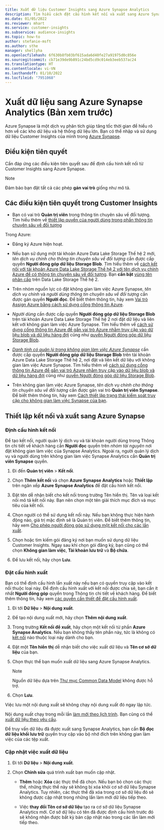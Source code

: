 ```yaml
---
title: Xuất dữ liệu Customer Insights sang Azure Synapse Analytics
description: Tìm hiểu cách đặt cấu hình kết nối và xuất sang Azure Synapse Analytics.
ms.date: 01/05/2022
ms.reviewer: mhart
ms.service: customer-insights
ms.subservice: audience-insights
ms.topic: how-to
author: stefanie-msft
ms.author: sthe
manager: shellyha
ms.openlocfilehash: 6f630b8fb03bf615ada6d40fe27a91975d0c856e
ms.sourcegitcommit: cb71e39de9b891c24bd5cd9c014eb3eeb537ac24
ms.translationtype: HT
ms.contentlocale: vi-VN
ms.lasthandoff: 01/10/2022
ms.locfileid: "7951068"
---
```

# <a name="export-data-to-azure-synapse-analytics-preview"></a>Xuất dữ liệu sang Azure Synapse Analytics (Bản xem trước)

Azure Synapse là một dịch vụ phân tích giúp tăng tốc thời gian để hiểu rõ hơn về các kho dữ liệu và hệ thống dữ liệu lớn. Bạn có thể nhập và sử dụng dữ liệu Customer Insights của mình trong [Azure Synapse](/azure/synapse-analytics/overview-what-is).

## <a name="prerequisites"></a>Điều kiện tiên quyết

Cần đáp ứng các điều kiện tiên quyết sau để định cấu hình kết nối từ Customer Insights sang Azure Synapse.

> [!NOTE]
> Đảm bảo bạn đặt tất cả các phép **gán vai trò** giống như mô tả.  

## <a name="prerequisites-in-customer-insights"></a>Các điều kiện tiên quyết trong Customer Insights

* Bạn có vai trò **Quản trị viên** trong thông tin chuyên sâu về đối tượng. Tìm hiểu thêm về [thiết lập quyền của người dùng trong phần thông tin chuyên sâu về đối tượng](permissions.md#assign-roles-and-permissions)

Trong Azure: 

- Đăng ký Azure hiện hoạt.

- Nếu bạn sử dụng một tài khoản Azure Data Lake Storage Thế hệ 2 mới, *tên dịch vụ chính cho thông tin chuyên sâu về đối tượng* cần được cấp quyền **Người đóng góp dữ liệu Storage Blob**. Tìm hiểu thêm về [cách kết nối với tài khoản Azure Data Lake Storage Thế hệ 2 với tên dịch vụ chính Azure để có thông tin chuyên sâu về đối tượng](connect-service-principal.md). Bạn **cần bật** [vùng tên phân cấp](/azure/storage/blobs/data-lake-storage-namespace) trên Data Lake Storage Thế hệ 2.

- Trên nhóm nguồn lực có đặt không gian làm việc Azure Synapse, *tên dịch vụ chính* và *người dùng thông tin chuyên sâu về đối tượng* cần được gán quyền **Người đọc**. Để biết thêm thông tin, hãy xem [Vai trò Assign Azure bằng cách sử dụng cổng thông tin Azure](/azure/role-based-access-control/role-assignments-portal).

- *Người dùng* cần được cấp quyền **Người đóng góp dữ liệu Storage Blob** trên tài khoản Azure Data Lake Storage Thế hệ 2 nơi đặt dữ liệu và liên kết với không gian làm việc Azure Synapse. Tìm hiểu thêm về [cách sử dụng cổng thông tin Azure để gắn vai trò Azure nhằm truy cập vào dữ liệu blob và dữ liệu hàng đợi](/azure/storage/common/storage-auth-aad-rbac-portal) cũng như [quyền Người đóng góp dữ liệu Storage Blob](/azure/role-based-access-control/built-in-roles#storage-blob-data-contributor).

- *[Danh tính có quản lý trong không gian làm việc Azure Synapse](/azure/synapse-analytics/security/synapse-workspace-managed-identity)* cần được cấp quyền **Người đóng góp dữ liệu Storage Blob** trên tài khoản Azure Data Lake Storage Thế hệ 2, nơi đặt và liên kết dữ liệu với không gian làm việc Azure Synapse. Tìm hiểu thêm về [cách sử dụng cổng thông tin Azure để gắn vai trò Azure nhằm truy cập vào dữ liệu blob và dữ liệu hàng đợi](/azure/storage/common/storage-auth-aad-rbac-portal) cũng như [quyền Người đóng góp dữ liệu Storage Blob](/azure/role-based-access-control/built-in-roles#storage-blob-data-contributor).

- Trên không gian làm việc Azure Synapse, *tên dịch vụ chính cho thông tin chuyên sâu về đối tượng* cần được gán vai trò **Quản trị viên Synapse**. Để biết thêm thông tin, hãy xem [Cách thiết lập trạng thái kiểm soát truy cập cho không gian làm việc Synapse của bạn](/azure/synapse-analytics/security/how-to-set-up-access-control).

## <a name="set-up-the-connection-and-export-to-azure-synapse"></a>Thiết lập kết nối và xuất sang Azure Synapse

### <a name="configure-a-connection"></a>Định cấu hình kết nối

Để tạo kết nối, người quản lý dịch vụ và tài khoản người dùng trong Thông tin chi tiết về khách hàng cần **Người đọc** quyền trên *nhóm tài nguyên* nơi đặt không gian làm việc của Synapse Analytics. Ngoài ra, người quản lý dịch vụ và người dùng trên không gian làm việc Synapse Analytics cần **Quản trị viên Synapse** quyền. 

1. Đi đến **Quản trị viên** > **Kết nối**.

1. Chọn **Thêm kết nối** và chọn **Azure Synapse Analytics** hoặc **Thiết lập** trên ngăn xếp **Azure Synapse Analytics** để đặt cấu hình kết nối.

1. Đặt tên dễ nhận biết cho kết nối trong trường Tên hiển thị. Tên và loại kết nối mô tả kết nối này. Bạn nên chọn một tên giải thích mục đích và mục tiêu của kết nối.

1. Chọn người có thể sử dụng kết nối này. Nếu bạn không thực hiện hành động nào, giá trị mặc định sẽ là Quản trị viên. Để biết thêm thông tin, hãy xem [Cho phép người đóng góp sử dụng một kết nối cho các lần xuất](connections.md#allow-contributors-to-use-a-connection-for-exports).

1. Chọn hoặc tìm kiếm gói đăng ký nơi bạn muốn sử dụng dữ liệu Customer Insights. Ngay sau khi chọn gói đăng ký, bạn cũng có thể chọn **Không gian làm việc**, **Tài khoản lưu trữ** và **Bộ chứa**.

1. Để lưu kết nối, hãy chọn **Lưu**.

### <a name="configure-an-export"></a>Đặt cấu hình xuất

Bạn có thể định cấu hình lần xuất này nếu bạn có quyền truy cập vào kết nối thuộc loại này. Để định cấu hình xuất với kết nối được chia sẻ, bạn cần ít nhất **Người đóng góp** quyền trong Thông tin chi tiết về khách hàng. Để biết thêm thông tin, hãy xem [các quyền cần thiết để đặt cấu hình xuất](export-destinations.md#set-up-a-new-export).

1. Đi tới **Dữ liệu** > **Nội dung xuất**.

1. Để tạo nội dung xuất mới, hãy chọn **Thêm nội dung xuất**.

1. Trong trường **Kết nối để xuất**, hãy chọn một kết nối từ phần **Azure Synapse Analytics**. Nếu bạn không thấy tên phần này, tức là không có [kết nối](connections.md) nào thuộc loại này dành cho bạn.

1. Đặt một **Tên hiển thị** dễ nhận biết cho việc xuất dữ liệu và **Tên cơ sở dữ liệu** của bạn.

1. Chọn thực thể bạn muốn xuất dữ liệu sang Azure Synapse Analytics.
   > [!NOTE]
   > Nguồn dữ liệu dựa trên [Thư mục Common Data Model](connect-common-data-model.md) không được hỗ trợ.

2. Chọn **Lưu**.

Việc lưu một nội dung xuất sẽ không chạy nội dung xuất đó ngay lập tức.

Nội dung xuất chạy trong mỗi lần [làm mới theo lịch trình](system.md#schedule-tab). Bạn cũng có thể [xuất dữ liệu theo yêu cầu](export-destinations.md#run-exports-on-demand).

Để truy vấn dữ liệu đã được xuất sang Synapse Analytics, bạn cần **Bộ đọc dữ liệu khối lưu trữ** quyền truy cập vào bộ nhớ đích trên không gian làm việc của các tệp xuất. 

### <a name="update-an-export"></a>Cập nhật việc xuất dữ liệu

1. Đi tới **Dữ liệu** > **Nội dung xuất**.

1. Chọn **Chỉnh sửa** quá trình xuất bạn muốn cập nhật.

   - **Thêm** hoặc **Xóa** các thực thể đã chọn. Nếu bạn bỏ chọn các thực thể, những thực thể này sẽ không bị xóa khỏi cơ sở dữ liệu Synapse Analytics. Tuy nhiên, các thực thể đã xóa trong cơ sở dữ liệu đó sẽ không được cập nhật trong những lần làm mới dữ liệu tiếp theo.

   - Việc **thay đổi Tên cơ sở dữ liệu** tạo ra cơ sở dữ liệu Synapse Analytics mới. Cơ sở dữ liệu có tên đã được định cấu hình trước đó sẽ không nhận được bất kỳ bản cập nhật nào trong các lần làm mới tiếp theo.
